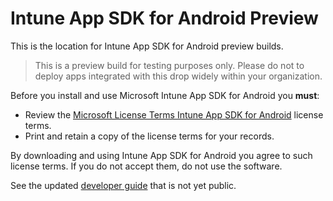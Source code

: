 # Intune App SDK for Android Preview

This is the location for Intune App SDK for Android preview builds. 

> This is a preview build for testing purposes only. Please do not to deploy apps integrated with this drop widely within your organization.

Before you install and use Microsoft Intune App SDK for Android you **must**:
* Review the [Microsoft License Terms Intune App SDK for Android](https://github.com/msintuneappsdk/ms-intune-app-sdk-android-preview/blob/master/Microsoft%20License%20Terms%20Intune%20App%20SDK%20for%20Android.pdf) license terms.
* Print and retain a copy of the license terms for your records.

By downloading and using Intune App SDK for Android you agree to such license terms.  If you do not accept them, do not use the software.

See the updated [developer guide](https://github.com/msintuneappsdk/ms-intune-app-sdk-android-preview/blob/master/Gradle%20plugin%20instructions.md
) that is not yet public.